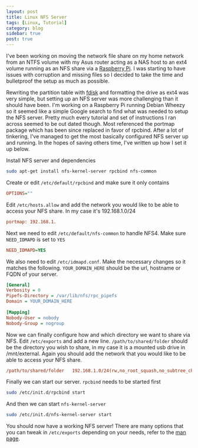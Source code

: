 ```yaml
---
layout: post
title: Linux NFS Server 
tags: [Linux, Tutorial]
category: blog
sidebar: true
post: true
---
```

I've been working on moving the network file share on my home network from an NTFS volume with my Asus router acting as a NAS host to an ext4
volume running as an NFS share via a [Raspberry Pi](http://www.raspberrypi.org/). I was starting to have issues with corruption and missing 
files so I decided to take the time and bulletproof the setup as much as possible.

Rewriting the partition table with [fdisk](http://linux.die.net/man/8/fdisk) and formatting the drive as ext4 was very simple, but setting
up an NFS server was more challenging than it should have been. I'm working on a Raspberry Pi running Debian Wheezy so it seemed like a 
simple Google search to find what was needed to setup the NFS server. Pretty much every tutorial and set of instructions I ran across 
seemed to be out dated though. Most referenced the portmap package which has been since replaced in favor of rpcbind. After a lot of
tinkering, I've managed to get the most basically configured NFS server up and running. In the hopes of saving others time, I've written
up how I set it up below.

Install NFS server and dependencies

```bash
sudo apt-get install nfs-kernel-server rpcbind nfs-common
```

Create or edit `/etc/default/rpcbind` and make sure it only contains

```ini
OPTIONS=""
```

Edit `/etc/hosts.allow` and add the network you would like to be able to access your NFS share. In my case it's 192.168.1.0/24

```ini
portmap: 192.168.1.
```

Next we need to edit `/etc/default/nfs-common` to handle NFS4. Make sure `NEED_IDMAPD` is set to `YES`

```ini
NEED_IDMAPD=YES
```

We also need to edit `/etc/idmapd.conf`. Make the necessary changes so it matches the following. `YOUR_DOMAIN_HERE` should be the url,
hostname or FQDN of your server.

```ini
[General]
Verbosity = 0
Pipefs-Directory = /var/lib/nfs/rpc_pipefs
Domain = YOUR_DOMAIN_HERE
 
[Mapping]
Nobody-User = nobody
Nobody-Group = nogroup
```

Now we can finally configure how and which directory we want to share via NFS. Edit `/etc/exports` and add a new line.
`/path/to/shared/folder` should be the directory you wish to share, in my case it is a mounted usb drive in /mnt/external. Again
you should add the network that you would like to be able to access your NFS share.

```ini
/path/to/shared/folder   192.168.1.0/24(rw,no_root_squash,no_subtree_check,crossmnt,fsid=0)
```

Finally we can start our server. `rpcbind` needs to be started first

```bash
sudo /etc/init.d/rpcbind start
```

And then we can start `nfs-kernel-server`

```bash
sudo /etc/init.d/nfs-kernel-server start
```

You should now have a working NFS server! There are many options that you can tweak in `/etc/exports` depending on your needs, refer to 
the [man page](http://linux.die.net/man/5/exports).
